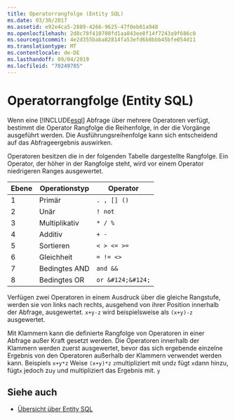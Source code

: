 ```yaml
---
title: Operatorrangfolge (Entity SQL)
ms.date: 03/30/2017
ms.assetid: e92e4ca5-2889-4266-9625-47f0eb01a948
ms.openlocfilehash: 2d8c78f410708fd1aa843ee8f14f7243a9f686c0
ms.sourcegitcommit: 4e2d355baba82814fa53efd6b8bbb45bfe054d11
ms.translationtype: MT
ms.contentlocale: de-DE
ms.lasthandoff: 09/04/2019
ms.locfileid: "70249785"
---
```

# <a name="operator-precedence-entity-sql"></a>Operatorrangfolge (Entity SQL)
Wenn eine [!INCLUDE[esql](../../../../../../includes/esql-md.md)] Abfrage über mehrere Operatoren verfügt, bestimmt die Operator Rangfolge die Reihenfolge, in der die Vorgänge ausgeführt werden. Die Ausführungsreihenfolge kann sich entscheidend auf das Abfrageergebnis auswirken.  
  
 Operatoren besitzen die in der folgenden Tabelle dargestellte Rangfolge. Ein Operator, der höher in der Rangfolge steht, wird vor einem Operator niedrigeren Ranges ausgewertet.  
  
|Ebene|Operationstyp|Operator|  
|-----------|--------------------|--------------|  
|1|Primär|`. , [] ()`|  
|2|Unär|`! not`|  
|3|Multiplikativ|`* / %`|  
|4|Additiv|`+ -`|  
|5|Sortieren|`< > <= >=`|  
|6|Gleichheit|`= != <>`|  
|7|Bedingtes AND|`and &&`|  
|8|Bedingtes OR|`or &#124;&#124;`|  
  
 Verfügen zwei Operatoren in einem Ausdruck über die gleiche Rangstufe, werden sie von links nach rechts, ausgehend von ihrer Position innerhalb der Abfrage, ausgewertet. `x+y-z` wird beispielsweise als `(x+y)-z` ausgewertet.  
  
 Mit Klammern kann die definierte Rangfolge von Operatoren in einer Abfrage außer Kraft gesetzt werden. Die Operatoren innerhalb der Klammern werden zuerst ausgewertet, bevor das sich ergebende einzelne Ergebnis von den Operatoren außerhalb der Klammern verwendet werden kann. Beispiels `x+y*z` Weise `(x+y)*z` `z`multipliziert mit und`z` fügt `x`dann hinzu, fügt`x` jedoch zu`y` und multipliziert das Ergebnis mit. `y`  
  
## <a name="see-also"></a>Siehe auch

- [Übersicht über Entity SQL](entity-sql-overview.md)
